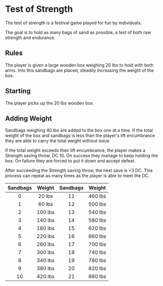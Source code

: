 # Test of Strength

The test of strength is a festival game played for fun by individuals.

The goal is to hold as many bags of sand as possible, a test of both raw strength and endurance.

## Rules

The player is given a large wooden box weighing 20 lbs to hold with both arms. Into this sandbags are placed, steadily increasing the weight of the box.

## Starting

The player picks up the 20 lbs wooden box.

## Adding Weight

Sandbags weighing 40 lbs are added to the box one at a time. If the total weight of the box and sandbags is less than the player's lift encumbrance they are able to carry the total weight without issue.

If the total weight exceeds their lift encumbrance, the player makes a Strength saving throw, DC 10. On success they manage to keep holding the box. On failure they are forced to put it down and accept defeat.

After succeeding the Strength saving throw, the next save is +3 DC. This process can repeat as many times as the player is able to meet the DC.

| Sandbags | Weight | Sandbags | Weight |
|:---:|:---:|:---:|:---:|
| 0 | 20 lbs | 11 | 460 lbs |
| 1 | 60 lbs | 12 | 500 lbs |
| 2 | 100 lbs | 13 | 540 lbs |
| 3 | 140 lbs | 14 | 580 lbs |
| 4 | 180 lbs | 15 | 620 lbs |
| 5 | 220 lbs | 16 | 660 lbs |
| 6 | 260 lbs | 17 | 700 lbs |
| 7 | 300 lbs | 18 | 740 lbs |
| 8 | 340 lbs | 19 | 780 lbs |
| 9 | 380 lbs | 20 | 820 lbs |
| 10 | 420 lbs | 21 | 860 lbs |
